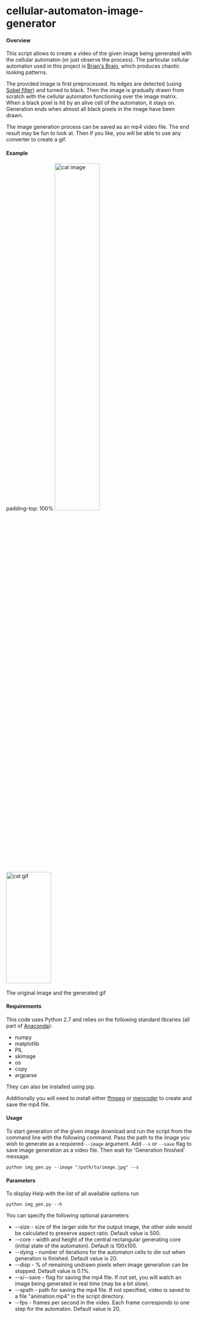 # cellular-automaton-image-generator

#### Overview
This script allows to create a video of the given image being generated with the cellular automaton (or just observe the process). The particular cellular automaton used in this project is [Brian's Brain](https://en.wikipedia.org/wiki/Brian's_Brain), which produces chaotic looking patterns.

The provided image is first preprocessed. Its edges are detected (using [Sobel filter](https://en.wikipedia.org/wiki/Sobel_operator)) and turned to black. Then the image is gradually drawn from scratch with the cellular automaton functioning over the image matrix. When a black pixel is hit by an alive cell of the automaton, it stays on. Generation ends when almost all black pixels in the image have been drawn.

The image generation process can be saved as an mp4 video file. The end result may be fun to look at. Then if you like, you will be able to use any converter to create a gif.

#### Example
padding-top: 100%
<img src="https://www.dropbox.com/s/oz9ghebw2mlo1fe/git_cat.jpg?dl=1" width=49% padding-top=100% alt="cat image"> <img src="https://www.dropbox.com/s/4bc7e6j0p3w7wx7/git_cat.gif?dl=1" width=49% height=300 alt="cat gif">
<br><br> The original image and the generated gif<br>

#### Requirements
This code uses Python 2.7 and relies on the following standard libraries (all part of [Anaconda](https://www.continuum.io/downloads)):
- numpy
- matplotlib
- PIL
- skimage
- os
- copy
- argparse

They can also be installed using pip.

Additionally you will need to install either [ffmpeg](https://ffmpeg.org/) or [mencoder](http://www.mplayerhq.hu/design7/dload.html) to create and save the mp4 file.

#### Usage

To start generation of the given image download and run the script from the command line with the following command. Pass the path to the image you wish to generate as a requiered `--image` argument. Add `--s` or `--save` flag to save image generation as a video file. Then wait for 'Generation finished' message.

```
python img_gen.py --image "/path/to/image.jpg" --s
```

#### Parameters

To display Help with the list of all available options run

```
python img_gen.py --h
```

You can specify the following optional parameters

- --size - size of the larger side for the output image, the other side would be calculated to preserve aspect ratio. Default value is 500.
- --core - width and height of the central rectangular generating core (initial state of the automaton). Default is 100x100.
- --dying - number of iterations for the automaton cells to die out when generation is finished. Default value is 20.
- --disp - % of remaining undrawn pixels when image generation can be stopped. Default value is 0.1%.
- --s/--save - flag for saving the mp4 file. If not set, you will watch an image being generated in real time (may be a bit slow).
- --spath - path for saving the mp4 file. If not specified, video is saved to a file "animation.mp4" in the script directory.
- --fps - frames per second in the video. Each frame corresponds to one step for the automaton. Default value is 20.
